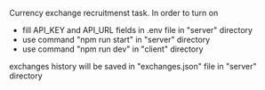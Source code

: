 Currency exchange recruitmenst task.
In order to turn on
- fill API_KEY and API_URL fields in .env file in "server" directory
- use command "npm run start" in "server" directory
- use command "npm run dev" in "client" directory

exchanges history will be saved in "exchanges.json" file in "server" directory
